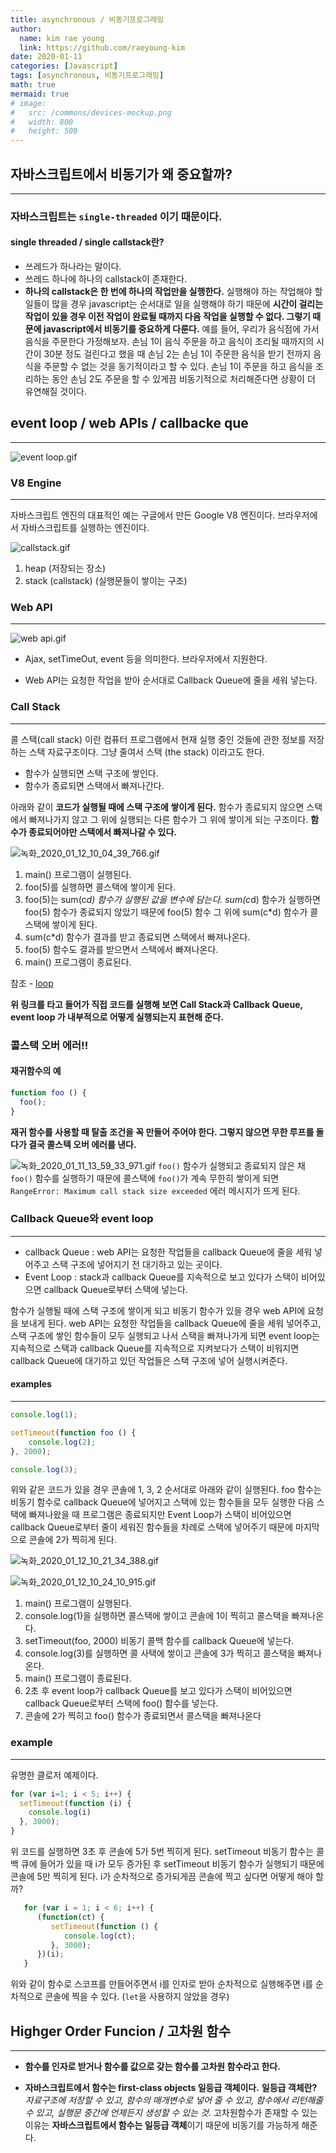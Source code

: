 ```yaml
---
title: asynchronous / 비동기프로그래밍
author:
  name: kim rae young
  link: https://github.com/raeyoung-kim
date: 2020-01-11
categories: [Javascript]
tags: [asynchronous, 비동기프로그래밍]
math: true
mermaid: true
# image:
#   src: /commons/devices-mockup.png
#   width: 800
#   height: 500
---
```


## 자바스크립트에서 비동기가 왜 중요할까?
***

### 자바스크립트는  `single-threaded` 이기 때문이다.
#### single threaded / single callstack란? 
- 쓰레드가 하나라는 말이다.
- 쓰레드 하나에 하나의 callstack이 존재한다.
- **하나의 callstack은 한 번에 하나의 작업만을 실행한다.**
실행해야 하는 작업해야 할 일들이 많을 경우 javascript는 순서대로 일을 실행해야 하기 때문에 **시간이 걸리는 작업이 있을 경우 이전 작업이 완료될 때까지 다음 작업을 실행할 수 없다. 그렇기 때문에 javascript에서 비동기를 중요하게 다룬다.**
예를 들어, 우리가 음식점에 가서 음식을 주문한다 가정해보자.
손님 1이 음식 주문을 하고 음식이 조리될 때까지의 시간이 30분 정도 걸린다고 했을 때 손님 2는 손님 1이 주문한 음식을 받기 전까지 음식을 주문할 수 없는 것을 동기적이라고 할 수 있다. 
손님 1이 주문을 하고 음식을 조리하는 동안 손님 2도 주문을 할 수 있게끔 비동기적으로 처리해준다면 상황이 더 유연해질 것이다.


## event loop / web APIs / callbacke que
***



![event loop.gif](https://images.velog.io/post-images/760kry/4464ac30-3a04-11ea-a976-bbc34e4880b0/event-loop.gif)



### V8 Engine
***
자바스크립트 엔진의 대표적인 예는 구글에서 만든 Google V8 엔진이다. 
브라우저에서 자바스크립트를 실행하는 엔진이다.


![callstack.gif](https://images.velog.io/post-images/760kry/ebf602f0-3a04-11ea-a976-bbc34e4880b0/callstack.gif)


1. heap (저장되는 장소)
2. stack (callstack) (실행문들이 쌓이는 구조)
 
### Web API
***

![web api.gif](https://images.velog.io/post-images/760kry/2cb3cd90-3a05-11ea-859a-d1d07a26c539/web-api.gif)


-  Ajax, setTimeOut, event 등을 의미한다. 브라우저에서 지원한다.

-  Web API는 요청한 작업을 받아 순서대로 Callback Queue에 줄을 세워 넣는다.

### Call Stack
***
콜 스택(call stack) 이란 컴퓨터 프로그램에서 현재 실행 중인 것들에 관한 정보를 저장하는 스택 자료구조이다. 그냥 줄여서 스택 (the stack) 이라고도 한다. 

- 함수가 실행되면 스택 구조에 쌓인다.
- 함수가 종료되면 스택에서 빠져나간다.

아래와 같이 **코드가 실행될 때에 스택 구조에 쌓이게 된다.**
함수가 종료되지 않으면 스택에서 빠져나가지 않고 그 위에 실행되는 다른 함수가 그 위에 쌓이게 되는 구조이다. **함수가 종료되어야만 스택에서 빠져나갈 수 있다.**


![녹화_2020_01_12_10_04_39_766.gif](https://images.velog.io/post-images/760kry/afeded40-34d7-11ea-8ca7-ff2e7561efdb/녹화20200112100439766.gif)


1. main() 프로그램이 실행된다.
2. foo(5)를 실행하면 콜스택에 쌓이게 된다.
3. foo(5)는 sum(c*d) 함수가 실행된 값을 변수에 담는다. sum(c*d) 함수가 실행하면 foo(5) 함수가 종료되지 않았기 때문에 foo(5) 함수 그 위에 sum(c*d) 함수가 콜스택에 쌓이게 된다.
4. sum(c*d) 함수가 결과를 받고 종료되면 스택에서 빠져나온다.
6. foo(5) 함수도 결과를 받으면서 스택에서 빠져나온다.
7. main() 프로그램이 종료된다.


참조 - [loop](http://latentflip.com/loupe/?code=JC5vbignYnV0dG9uJywgJ2NsaWNrJywgZnVuY3Rpb24gb25DbGljaygpIHsKICAgIHNldFRpbWVvdXQoZnVuY3Rpb24gdGltZXIoKSB7CiAgICAgICAgY29uc29sZS5sb2coJ1lvdSBjbGlja2VkIHRoZSBidXR0b24hJyk7ICAgIAogICAgfSwgMjAwMCk7Cn0pOwoKY29uc29sZS5sb2coIkhpISIpOwoKc2V0VGltZW91dChmdW5jdGlvbiB0aW1lb3V0KCkgewogICAgY29uc29sZS5sb2coIkNsaWNrIHRoZSBidXR0b24hIik7Cn0sIDUwMDApOwoKY29uc29sZS5sb2coIldlbGNvbWUgdG8gbG91cGUuIik7!!!PGJ1dHRvbj5DbGljayBtZSE8L2J1dHRvbj4%3D)

**위 링크를 타고 들어가 직접 코드를 실행해 보면 Call Stack과 Callback Queue, event loop 가 내부적으로 어떻게 실행되는지 표현해 준다.**

### 콜스택 오버 에러!! 
#### 재귀함수의 예

```javascript
function foo () {
  foo();
}
```
**재귀 함수를 사용할 때 탈출 조건을 꼭 만들어 주어야 한다. 그렇지 않으면 무한 루프를 돌다가 결국 콜스텍 오버 에러를 낸다.**

![녹화_2020_01_11_13_59_33_971.gif](https://images.velog.io/post-images/760kry/3a11e520-342f-11ea-b083-7b0e6c7c496c/녹화20200111135933971.gif)
`foo()` 함수가 실행되고 종료되지 않은 채 `foo()` 함수를 실행하기 때문에 콜스택에 `foo()`가 계속 무한히 쌓이게 되면 `RangeError: Maximum call stack size exceeded` 에러 메시지가 뜨게 된다.

### Callback Queue와 event loop
***

- callback Queue : web API는 요청한 작업들을 callback Queue에 줄을 세워 넣어주고 스택 구조에 넣어지기 전 대기하고 있는 곳이다.
- Event Loop : stack과 callback Queue를 지속적으로 보고 있다가 스택이 비어있으면 callback Queue로부터 스택에 넣는다.

함수가 실행될 때에 스택 구조에 쌓이게 되고 비동기 함수가 있을 경우 web API에 요청을 보내게 된다. web API는 요청한 작업들을 callback Queue에 줄을 세워 넣어주고, 스택 구조에 쌓인 함수들이 모두 실행되고 나서 스택을 빠져나가게 되면 event loop는 지속적으로 스택과 callback Queue를 지속적으로 지켜보다가 스택이 비워지면 callback Queue에 대기하고 있던 작업들은 스택 구조에 넣어 실행시켜준다.

#### examples
***
```javascript
console.log(1);

setTimeout(function foo () {
    console.log(2);
}, 2000);

console.log(3);
```
위와 같은 코드가 있을 경우 콘솔에 1, 3, 2 순서대로 아래와 같이 실행된다.
foo 함수는 비동기 함수로 callback Queue에 넣어지고 스택에 있는 함수들을 모두 실행한 다음 스택에 빠져나왔을 때 프로그램은 종료되지만 Event Loop가 스택이 비어있으면 callback Queue로부터 줄이 세워진 함수들을 차례로 스택에 넣어주기 때문에 마지막으로 콘솔에 2가 찍히게 된다.


![녹화_2020_01_12_10_21_34_388.gif](https://images.velog.io/post-images/760kry/f32a6190-34d9-11ea-8d38-df00206e42fb/녹화20200112102134388.gif)

![녹화_2020_01_12_10_24_10_915.gif](https://images.velog.io/post-images/760kry/56b4dd30-34da-11ea-ae36-41baae3dd57c/녹화20200112102410915.gif)


1. main() 프로그램이 실행된다.
2. console.log(1)을 실행하면 콜스택에 쌓이고 콘솔에 1이 찍히고 콜스택을 빠져나온다.
3. setTimeout(foo, 2000) 비동기 콜백 함수를 callback Queue에 넣는다.
4. console.log(3)를 실행하면 콜 사택에 쌓이고 콘솔에 3가 찍히고 콜스택을 빠져나온다.
5. main() 프로그램이 종료된다.
6. 2초 후 event loop가 callback Queue를 보고 있다가 스택이 비어있으면 callback Queue로부터 스택에 foo() 함수를 넣는다.
7. 콘솔에 2가 찍히고 foo() 함수가 종료되면서 콜스택을 빠져나온다
 
### example
***
유명한 클로저 예제이다.
```javascript
for (var i=1; i < 5; i++) {
  setTimeout(function (i) {
    console.log(i)
  }, 3000);
}
```
위 코드를 실행하면 3초 후 콘솔에 5가 5번 찍히게 된다.
setTimeout 비동기 함수는 콜백 큐에 들어가 있을 때 i가 모두 증가된 후 setTimeout 비동기 함수가 실행되기 때문에 콘솔에 5만 찍히게 된다. i가 순차적으로 증가되게끔 콘솔에 찍고 싶다면 어떻게 해야 할까?
```javascript
   for (var i = 1; i < 6; i++) {
      (function(ct) {
         setTimeout(function () {
            console.log(ct);
         }, 3000);
      })(i);
   }
```
위와 같이 함수로 스코프를 만들어주면서 i를 인자로 받아 순차적으로 실행해주면 i를 순차적으로 콘솔에 찍을 수 있다. (`let`을 사용하지 않았을 경우)

## Highger Order Funcion / 고차원 함수
***
- **함수를 인자로 받거나 함수를 값으로 갖는 함수를 고차원 함수라고 한다.**
* **자바스크립트에서 함수는 first-class objects 일등급 객체이다.**
**일등급 객체란?**
*자료구조에 저장할 수 있고, 함수의 매개변수로 넣어 줄 수 있고, 함수에서 리턴해줄 수 있고, 실행문 중간에 언제든지 생성할 수 있는 것.*
고차원함수가 존재할 수 있는 이유는 **자바스크립트에서 함수는 일등급 객체**이기 때문에 비동기를 가능하게 해준다.
